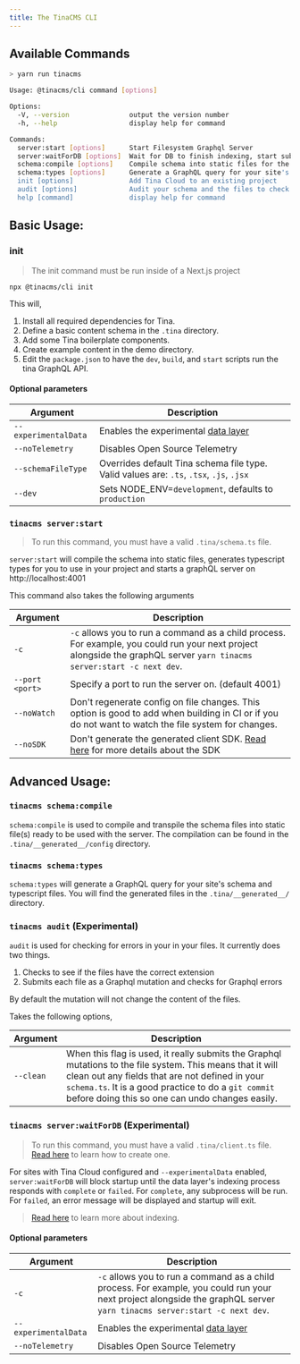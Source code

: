 ```yaml
---
title: The TinaCMS CLI
---
```


## Available Commands

```sh
> yarn run tinacms

Usage: @tinacms/cli command [options]

Options:
  -V, --version               output the version number
  -h, --help                  display help for command

Commands:
  server:start [options]      Start Filesystem Graphql Server
  server:waitForDB [options]  Wait for DB to finish indexing, start subprocess
  schema:compile [options]    Compile schema into static files for the server
  schema:types [options]      Generate a GraphQL query for your site's schema, (and optionally Typescript types)
  init [options]              Add Tina Cloud to an existing project
  audit [options]             Audit your schema and the files to check for errors
  help [command]              display help for command
```

## Basic Usage:

### init

> The init command must be run inside of a Next.js project

```bash,copy
npx @tinacms/cli init
```

This will,

1. Install all required dependencies for Tina.
2. Define a basic content schema in the `.tina` directory.
3. Add some Tina boilerplate components.
4. Create example content in the demo directory.
5. Edit the `package.json` to have the `dev`, `build`, and `start` scripts run the tina GraphQL API.

#### Optional parameters

| Argument             | Description                                                                             |
| -------------------- | --------------------------------------------------------------------------------------- |
| `--experimentalData` | Enables the experimental [data layer](/docs/tina-cloud/data-layer/)                     |
| `--noTelemetry`      | Disables Open Source Telemetry                                                          |
| `--schemaFileType`   | Overrides default Tina schema file type. Valid values are: `.ts`, `.tsx`, `.js`, `.jsx` |
| `--dev`              | Sets NODE_ENV=`development`, defaults to `production`                                   |

### `tinacms server:start`

> To run this command, you must have a valid `.tina/schema.ts` file.

`server:start` will compile the schema into static files, generates typescript types for you to use in your project and starts a graphQL server on http://localhost:4001

This command also takes the following arguments

| Argument        | Description                                                                                                                                                             |
| --------------- | ----------------------------------------------------------------------------------------------------------------------------------------------------------------------- |
| `-c`            | `-c` allows you to run a command as a child process. For example, you could run your next project alongside the graphQL server `yarn tinacms server:start -c next dev`. |
| `--port <port>` | Specify a port to run the server on. (default 4001)                                                                                                                     |
| `--noWatch`     | Don't regenerate config on file changes. This option is good to add when building in CI or if you do not want to watch the file system for changes.                     |
| `--noSDK`       | Don't generate the generated client SDK. [Read here](/docs/graphql/client/) for more details about the SDK                                                              |

## Advanced Usage:

### `tinacms schema:compile`

`schema:compile` is used to compile and transpile the schema files into static file(s) ready to be used with the server. The compilation can be found in the `.tina/__generated__/config` directory.

### `tinacms schema:types`

`schema:types` will generate a GraphQL query for your site's schema and typescript files. You will find the generated files in the `.tina/__generated__/` directory.

### `tinacms audit` (Experimental)

`audit` is used for checking for errors in your in your files. It currently does two things.

1. Checks to see if the files have the correct extension
2. Submits each file as a Graphql mutation and checks for Graphql errors

By default the mutation will not change the content of the files.

Takes the following options,

| Argument  | Description                                                                                                                                                                                                                                                             |
| --------- | ----------------------------------------------------------------------------------------------------------------------------------------------------------------------------------------------------------------------------------------------------------------------- |
| `--clean` | When this flag is used, it really submits the Graphql mutations to the file system. This means that it will clean out any fields that are not defined in your `schema.ts`. It is a good practice to do a `git commit` before doing this so one can undo changes easily. |

### `tinacms server:waitForDB` (Experimental)

> To run this command, you must have a valid `.tina/client.ts` file. [Read here](/docs/tina-cloud/dashboard/projects/#read-only-tokens) to learn how to create one.

For sites with Tina Cloud configured and `--experimentalData` enabled, `server:waitForDB` will block startup until the data layer's indexing process responds with `complete` or `failed`. For `complete`, any subprocess will be run. For `failed`, an error message will be displayed and startup will exit.

> [Read here](https://tina.io/docs/tina-cloud/data-layer/#indexing) to learn more about indexing.

#### Optional parameters

| Argument             | Description                                                                                                                                                             |
| -------------------- | ----------------------------------------------------------------------------------------------------------------------------------------------------------------------- |
| `-c`                 | `-c` allows you to run a command as a child process. For example, you could run your next project alongside the graphQL server `yarn tinacms server:start -c next dev`. |
| `--experimentalData` | Enables the experimental [data layer](/docs/tina-cloud/data-layer/)                                                                                                     |
| `--noTelemetry`      | Disables Open Source Telemetry                                                                                                                                          |
